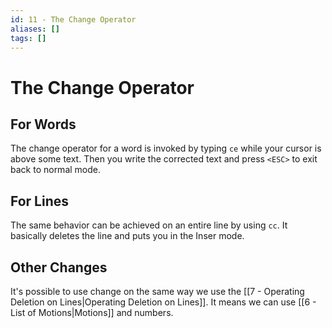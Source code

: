 ```yaml
---
id: 11 - The Change Operator
aliases: []
tags: []
---
```


# The Change Operator


## For Words

The change operator for a word is invoked by typing `ce` while your cursor is above some text. Then you write the corrected text and press `<ESC>` to exit back to normal mode.

## For Lines

The same behavior can be achieved on an entire line by using `cc`. It basically deletes the line and puts you in the Inser mode.

## Other Changes

It's possible to use change on the same way we use the [[7 - Operating Deletion on Lines|Operating Deletion on Lines]]. It means we can use [[6 - List of Motions|Motions]] and numbers.
